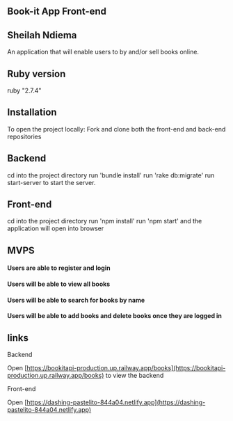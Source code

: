 ## Book-it App Front-end

## Sheilah Ndiema

An application that will enable users to by and/or sell books online.

## Ruby version

ruby "2.7.4"

## Installation

To open the project locally:
Fork and clone both the front-end and back-end repositories

## Backend

cd into the project directory run 'bundle install' run 'rake db:migrate' run start-server to start the server.

## Front-end

cd into the project directory run 'npm install' run 'npm start' and the application will open into browser

## MVPS

#### Users are able to register and login

#### Users will be able to view all books

#### Users will be able to search for books by name

#### Users will be able to add books and delete books once they are logged in

## links

Backend

Open [https://bookitapi-production.up.railway.app/books](https://bookitapi-production.up.railway.app/books) to view the backend

Front-end

Open [https://dashing-pastelito-844a04.netlify.app](https://dashing-pastelito-844a04.netlify.app)

